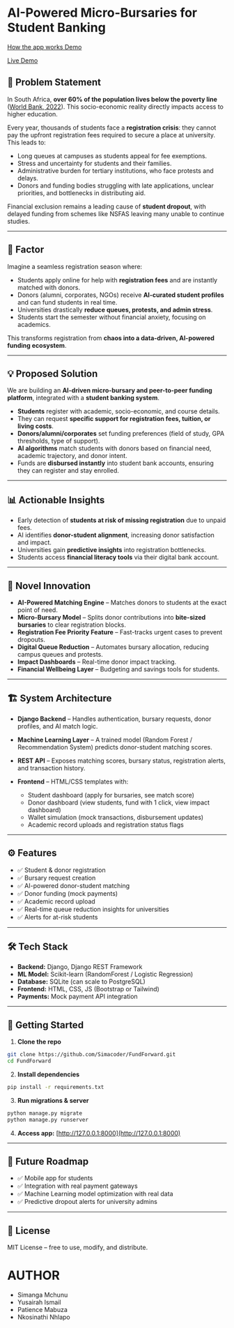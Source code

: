# AI-Powered Micro-Bursaries for Student Banking

[How the app works Demo](https://drive.google.com/file/d/164wOa8xzqG_2N51M5ujVqO7b2GTOsc5X/view?usp=sharing)

[Live Demo](https://nodumehlezi.pythonanywhere.com/)

## 📌 Problem Statement

In South Africa, **over 60% of the population lives below the poverty line** ([World Bank, 2022](https://www.worldbank.org/en/country/southafrica/overview)). This socio-economic reality directly impacts access to higher education.

Every year, thousands of students face a **registration crisis**: they cannot pay the upfront registration fees required to secure a place at university. This leads to:

* Long queues at campuses as students appeal for fee exemptions.
* Stress and uncertainty for students and their families.
* Administrative burden for tertiary institutions, who face protests and delays.
* Donors and funding bodies struggling with late applications, unclear priorities, and bottlenecks in distributing aid.

Financial exclusion remains a leading cause of **student dropout**, with delayed funding from schemes like NSFAS leaving many unable to continue studies.

---

## 🚀  Factor

Imagine a seamless registration season where:

* Students apply online for help with **registration fees** and are instantly matched with donors.
* Donors (alumni, corporates, NGOs) receive **AI-curated student profiles** and can fund students in real time.
* Universities drastically **reduce queues, protests, and admin stress**.
* Students start the semester without financial anxiety, focusing on academics.

This transforms registration from **chaos into a data-driven, AI-powered funding ecosystem**.

---

## 💡 Proposed Solution

We are building an **AI-driven micro-bursary and peer-to-peer funding platform**, integrated with a **student banking system**.

* **Students** register with academic, socio-economic, and course details.
* They can request **specific support for registration fees, tuition, or living costs**.
* **Donors/alumni/corporates** set funding preferences (field of study, GPA thresholds, type of support).
* **AI algorithms** match students with donors based on financial need, academic trajectory, and donor intent.
* Funds are **disbursed instantly** into student bank accounts, ensuring they can register and stay enrolled.

---

## 📊 Actionable Insights

* Early detection of **students at risk of missing registration** due to unpaid fees.
* AI identifies **donor-student alignment**, increasing donor satisfaction and impact.
* Universities gain **predictive insights** into registration bottlenecks.
* Students access **financial literacy tools** via their digital bank account.

---

## 🧠 Novel Innovation

* **AI-Powered Matching Engine** – Matches donors to students at the exact point of need.
* **Micro-Bursary Model** – Splits donor contributions into **bite-sized bursaries** to clear registration blocks.
* **Registration Fee Priority Feature** – Fast-tracks urgent cases to prevent dropouts.
* **Digital Queue Reduction** – Automates bursary allocation, reducing campus queues and protests.
* **Impact Dashboards** – Real-time donor impact tracking.
* **Financial Wellbeing Layer** – Budgeting and savings tools for students.

---

## 🏗️ System Architecture

* **Django Backend** – Handles authentication, bursary requests, donor profiles, and AI match logic.
* **Machine Learning Layer** – A trained model (Random Forest / Recommendation System) predicts donor-student matching scores.
* **REST API** – Exposes matching scores, bursary status, registration alerts, and transaction history.
* **Frontend** – HTML/CSS templates with:

  * Student dashboard (apply for bursaries, see match score)
  * Donor dashboard (view students, fund with 1 click, view impact dashboard)
  * Wallet simulation (mock transactions, disbursement updates)
  * Academic record uploads and registration status flags

---

## ⚙️ Features

* ✅ Student & donor registration
* ✅ Bursary request creation
* ✅ AI-powered donor-student matching
* ✅ Donor funding (mock payments)
* ✅ Academic record upload
* ✅ Real-time queue reduction insights for universities
* ✅ Alerts for at-risk students

---

## 🛠️ Tech Stack

* **Backend:** Django, Django REST Framework
* **ML Model:** Scikit-learn (RandomForest / Logistic Regression)
* **Database:** SQLite (can scale to PostgreSQL)
* **Frontend:** HTML, CSS, JS (Bootstrap or Tailwind)
* **Payments:** Mock payment API integration

---

## 🏃 Getting Started

1. **Clone the repo**

```bash
git clone https://github.com/Simacoder/FundForward.git
cd FundForward
```

2. **Install dependencies**

```bash
pip install -r requirements.txt
```

3. **Run migrations & server**

```bash
python manage.py migrate
python manage.py runserver
```


4. **Access app:** [http://127.0.0.1:8000](http://127.0.0.1:8000)

---

## 📢 Future Roadmap

* ✅ Mobile app for students
* ✅ Integration with real payment gateways
* ✅ Machine Learning model optimization with real data
* ✅ Predictive dropout alerts for university admins

---

## 📜 License

MIT License – free to use, modify, and distribute.

# AUTHOR
- Simanga Mchunu
- Yusairah Ismail
- Patience Mabuza
- Nkosinathi Nhlapo
